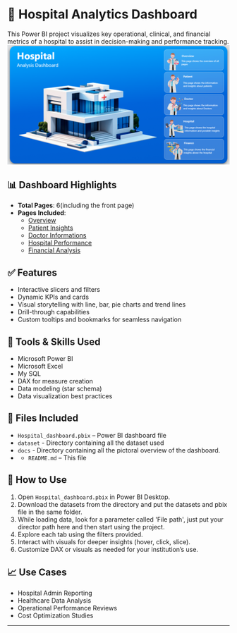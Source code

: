 # 🏥 Hospital Analytics Dashboard

This Power BI project visualizes key operational, clinical, and financial metrics of a hospital to assist in decision-making and performance tracking.
![frontpage](https://github.com/sibashish9040/Hospital-Dashboard/blob/main/docs/Home_page.png)

## 📊 Dashboard Highlights

- **Total Pages**: 6(including the front page)
- **Pages Included**:
  - [Overview](https://github.com/sibashish9040/Hospital-Dashboard/blob/main/docs/overview_page.png)
  - [Patient Insights](https://github.com/sibashish9040/Hospital-Dashboard/blob/main/docs/patinet_page.png)
  - [Doctor Informations](https://github.com/sibashish9040/Hospital-Dashboard/blob/main/docs/Doctor_page.png)
  - [Hospital Performance](https://github.com/sibashish9040/Hospital-Dashboard/blob/main/docs/Hospital_page.png)
  - [Financial Analysis](https://github.com/sibashish9040/Hospital-Dashboard/blob/main/docs/Finance_page.png)

## ✅ Features

- Interactive slicers and filters
- Dynamic KPIs and cards
- Visual storytelling with line, bar, pie charts and trend lines
- Drill-through capabilities
- Custom tooltips and bookmarks for seamless navigation

## 🔧 Tools & Skills Used

- Microsoft Power BI
- Microsoft Excel
- My SQL
- DAX for measure creation
- Data modeling (star schema)
- Data visualization best practices

## 📂 Files Included

- `Hospital_dashboard.pbix` – Power BI dashboard file
- `dataset` - Directory containing all the dataset used
- `docs` - Directory containing all the pictoral overview of the dashboard.
- - `README.md` – This file

## 📝 How to Use

1. Open `Hospital_dashboard.pbix` in Power BI Desktop.
2. Download the datasets from the directory and put the datasets and pbix file in the same folder.
3. While loading data, look for a parameter called 'File path', just put your director path here and then start using the project.
4. Explore each tab using the filters provided.
5. Interact with visuals for deeper insights (hover, click, slice).
6. Customize DAX or visuals as needed for your institution’s use.

## 📈 Use Cases

- Hospital Admin Reporting
- Healthcare Data Analysis
- Operational Performance Reviews
- Cost Optimization Studies

---

